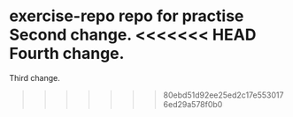 exercise-repo
repo for practise
Second change.
<<<<<<< HEAD
Fourth change.
=======
Third change.
>>>>>>> 80ebd51d92ee25ed2c17e5530176ed29a578f0b0
